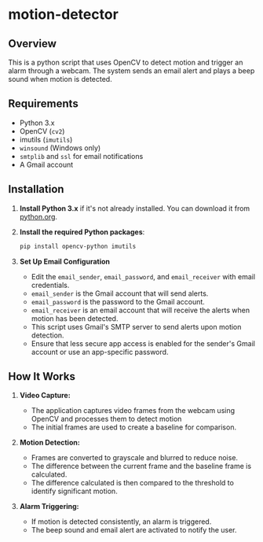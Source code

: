 # motion-detector
 
## Overview
 
This is a python script that uses OpenCV to detect motion and trigger an alarm through a webcam. The system sends an email alert and plays a beep sound when motion is detected.

## Requirements

- Python 3.x
- OpenCV (`cv2`)
- imutils (`imutils`)
- `winsound` (Windows only)
- `smtplib` and `ssl` for email notifications
- A Gmail account

## Installation

1. **Install Python 3.x** if it's not already installed. You can download it from [python.org](https://www.python.org/downloads/).

2. **Install the required Python packages**:
   ```bash
   pip install opencv-python imutils

3. **Set Up Email Configuration**
   - Edit the `email_sender`, `email_password`, and `email_receiver` with email credentials.
   - `email_sender` is the Gmail account that will send alerts.
   - `email_password` is the password to the Gmail account.
   - `email_receiver` is an email account that will receive the alerts when motion has been detected.
   - This script uses Gmail's SMTP server to send alerts upon motion detection.
   - Ensure that less secure app access is enabled for the sender's Gmail account or use an app-specific password.
  
## How It Works

1. **Video Capture:**
   - The application captures video frames from the webcam using OpenCV and processes them to detect motion
   - The initial frames are used to create a baseline for comparison.

2. **Motion Detection:**
   - Frames are converted to grayscale and blurred to reduce noise.
   - The difference between the current frame and the baseline frame is calculated.
   - The difference calculated is then compared to the threshold to identify significant motion.
  
3. **Alarm Triggering:**
   - If motion is detected consistently, an alarm is triggered.
   - The beep sound and email alert are activated to notify the user.
